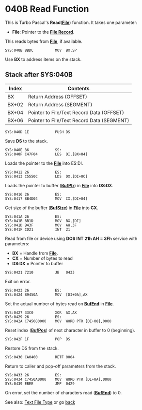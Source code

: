 # 040B Read Function

This is Turbo Pascal's **Read**(**[File](TEXT-FILE-TYPE.md)**) function. It takes one parameter:
- **File**: Pointer to the **[File Record](TEXT-FILE-TYPE.md)**.

This reads bytes from **[File](TEXT-FILE-TYPE.md)**, if available.

```
SYS:040B 8BDC          MOV	BX,SP
```

Use **BX** to address items on the stack.

## Stack after SYS:040B

|Index|Contents                                  |
|-----|------------------------------------------|
|BX   |Return Address (OFFSET)                   |
|BX+02|Return Address (SEGMENT)                  |
|BX+04|Pointer to File/Text Record Data (OFFSET) |
|BX+06|Pointer to File/Text Record Data (SEGMENT)|

```
SYS:040D 1E            PUSH	DS
```

Save **DS** to the stack.

```
SYS:040E 36            SS:
SYS:040F C47F04        LES	DI,[BX+04]
```

Loads the pointer to the **[File](TEXT-FILE-TYPE.md)** into ES:DI.

```
SYS:0412 26            ES:
SYS:0413 C5550C        LDS	DX,[DI+0C]
```

Loads the pointer to buffer (**[BufPtr](TEXT-FILE-TYPE.md)**) in **[File](TEXT-FILE-TYPE.md)** into **DS**:**DX**.

```
SYS:0416 26            ES:
SYS:0417 8B4D04        MOV	CX,[DI+04]
```

Get size of the buffer (**[BufSize](TEXT-FILE-TYPE.md)**) in **[File](TEXT-FILE-TYPE.md)** into **CX**.

```
SYS:041A 26            ES:
SYS:041B 8B1D          MOV	BX,[DI]
SYS:041D B43F          MOV	AH,3F
SYS:041F CD21          INT	21
```

Read from file or device using **DOS INT 21h AH = 3Fh** service with parameters:
- **BX** = Handle from **[File](TEXT-FILE-TYPE.md)**.
- **CX** = Number of bytes to read
- **DS**:**DX** = Pointer to buffer

```
SYS:0421 7210          JB	0433
```

Exit on error.

```
SYS:0423 26            ES:
SYS:0424 89450A        MOV	[DI+0A],AX
```

Set the actual number of bytes read on  **[BufEnd](TEXT-FILE-TYPE.md)** in **[File](TEXT-FILE-TYPE.md)**.

```
SYS:0427 33C0          XOR	AX,AX
SYS:0429 26            ES:
SYS:042A C745080000    MOV	WORD PTR [DI+08],0000
```

Reset index (**[BufPos](TEXT-FILE-TYPE.md)**) of next character in buffer to 0 (beginning).

```
SYS:042F 1F            POP	DS
```

Restore DS from the stack.

```
SYS:0430 CA0400        RETF	0004
```

Return to caller and pop-off parameters from the stack.

```
SYS:0433 26            ES:
SYS:0434 C7450A0000    MOV	WORD PTR [DI+0A],0000
SYS:0439 EBEE          JMP	0429
```

On error, set the number of characters read (**[BufEnd](TEXT-FILE-TYPE.md)**) to 0.

See also: [Text File Type](TEXT-FILE-TYPE.md) or go [back](../README.md)